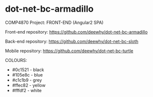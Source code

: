 # dot-net-bc-armadillo
COMP4870 Project: FRONT-END (Angular2 SPA)

Front-end repository: https://github.com/deewhy/dot-net-bc-armadillo

Back-end repository: https://github.com/deewhy/dot-net-bc-sloth

Mobile repository: https://github.com/deewhy/dot-net-bc-turtle



COLOURS: 
- #0c1521 - black
- #105e8c - blue
- #c1c1b9 - grey
- #ffec82 - yellow
- #fffdf2 - white

